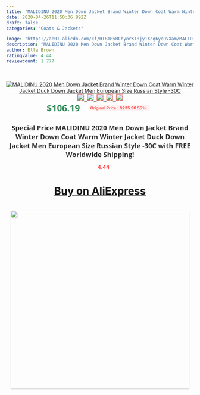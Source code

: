 ```yaml
---
title: "MALIDINU 2020 Men Down Jacket Brand Winter Down Coat Warm Winter Jacket Duck Down Jacket Men European Size Russian Style -30C"
date: 2020-04-26T11:50:36.892Z
draft: false
categories: "Coats & Jackets"

image: "https://ae01.alicdn.com/kf/HTB1RvRCbynrK1Rjy1Xcq6yeDVXam/MALIDINU-2020-Men-Down-Jacket-Brand-Winter-Down-Coat-Warm-Winter-Jacket-Duck-Down-Jacket-Men.jpg"
description: "MALIDINU 2020 Men Down Jacket Brand Winter Down Coat Warm Winter Jacket Duck Down Jacket Men European Size Russian Style -30C"
author: Ella Brown
ratingvalue: 4.44
reviewcount: 1.777
---
```

<br>
<div style="text-align: center;">
<a href="https://s.click.aliexpress.com/e/_9fhEEt" target="_blank" rel="nofollow noopener noreferrer"><img alt="MALIDINU 2020 Men Down Jacket Brand Winter Down Coat Warm Winter Jacket Duck Down Jacket Men European Size Russian Style -30C" class="magnifier-image" src="https://ae01.alicdn.com/kf/HTB1RvRCbynrK1Rjy1Xcq6yeDVXam/MALIDINU-2020-Men-Down-Jacket-Brand-Winter-Down-Coat-Warm-Winter-Jacket-Duck-Down-Jacket-Men.jpg_640x640.jpg">
<br>
<img style="border:1px solid salmon" src="https://ae01.alicdn.com/kf/HTB1RvRCbynrK1Rjy1Xcq6yeDVXam/MALIDINU-2020-Men-Down-Jacket-Brand-Winter-Down-Coat-Warm-Winter-Jacket-Duck-Down-Jacket-Men.jpg_120x120.jpg">&nbsp;&nbsp;<img style="border:1px solid salmon" src="https://ae01.alicdn.com/kf/HTB1bMJJbyjrK1RjSsplq6xHmVXaj/MALIDINU-2020-Men-Down-Jacket-Brand-Winter-Down-Coat-Warm-Winter-Jacket-Duck-Down-Jacket-Men.jpg_120x120.jpg">&nbsp;&nbsp;<img style="border:1px solid salmon" src="https://ae01.alicdn.com/kf/HTB1xF0MbyYrK1Rjy0Fdq6ACvVXat/MALIDINU-2020-Men-Down-Jacket-Brand-Winter-Down-Coat-Warm-Winter-Jacket-Duck-Down-Jacket-Men.jpg_120x120.jpg">&nbsp;&nbsp;<img style="border:1px solid salmon" src="https://ae01.alicdn.com/kf/HTB1NnpIbxrvK1RjSszeq6yObFXaQ/MALIDINU-2020-Men-Down-Jacket-Brand-Winter-Down-Coat-Warm-Winter-Jacket-Duck-Down-Jacket-Men.jpg_120x120.jpg">&nbsp;&nbsp;<img style="border:1px solid salmon" src="https://ae01.alicdn.com/kf/HTB1qF8JbyHrK1Rjy0Flq6AsaFXat/MALIDINU-2020-Men-Down-Jacket-Brand-Winter-Down-Coat-Warm-Winter-Jacket-Duck-Down-Jacket-Men.jpg_120x120.jpg"></a></div><br0>
<div style="text-align: center;"><span style="background-color: white; border: 0px; box-sizing: border-box; color: seagreen; display: inline-block; font-family: &quot;open sans&quot; , &quot;arial&quot; , &quot;helvetica&quot; , sans-serif , &quot;heiti&quot;; font-size: 24px; font-stretch: inherit; font-weight: 700; line-height: inherit; margin: 0px 10px 0px 0px; padding: 0px; vertical-align: middle;">$106.19 </span>
<span style="background: rgb(255 , 241 , 241); border-radius: 3px; border: 0px; box-sizing: border-box; color: #ff4747; display: inline-block; font-family: inherit; font-size: 12px; font-stretch: inherit; font-style: inherit; font-variant: inherit; font-weight: 600; line-height: inherit; margin: 0px; padding: 2px 5px; transform: scale(0.9); vertical-align: middle;">Original Price : <b style="text-decoration: line-through;">$235.98 </b> 55%&nbsp;&nbsp;</span></div>
<h1 style="color: #333333; display: inline-block; font-family: &quot;open sans&quot; , &quot;arial&quot; , &quot;helvetica&quot; , sans-serif , &quot;heiti&quot;; font-size: 18px; font-stretch: inherit; font-weight: 700; text-align: center;">Special Price MALIDINU 2020 Men Down Jacket Brand Winter Down Coat Warm Winter Jacket Duck Down Jacket Men European Size Russian Style -30C with FREE Worldwide Shipping!</h1>
<div style="color: #ff4747; text-align: center;">
<img src="https://4.bp.blogspot.com/-M0ZcTcb-5uY/XleCXlxnR4I/AAAAAAAAAEc/OrjgMkXV1oMQFaCRZj5HQwOCBcu3w1FegCPcBGAYYCw/s1600/star.png" style="height: 15px;">&nbsp;<b>4.44</b></div>
<div class="button_cont" align="center"><a class="buynow_a" href="https://s.click.aliexpress.com/e/_9fhEEt" target="_blank" rel="nofollow noopener noreferrer"><H1>Buy on AliExpress</H1></a></div><br>
<div class="separator" style="clear: both; text-align: center;">
<img src="https://lh3.googleusercontent.com/-pTy5HemUv9M/XlePHvY0dAI/AAAAAAAAAE4/0nX5iRUoIWY8eMW9Dpxeirr157OZliDIgCLcBGAsYHQ/s1600/badge.gif" width="480">
</div>
